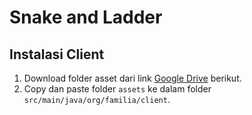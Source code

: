 # Snake and Ladder

## Instalasi Client
1. Download folder asset dari link [Google Drive](https://drive.google.com/file/d/1-T8mIWbfgiueEo0qvHlXZJDoC--Ex7p3/view?usp=sharing) berikut.
2. Copy dan paste folder `assets` ke dalam folder `src/main/java/org/familia/client`.